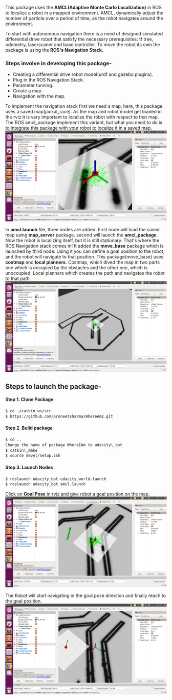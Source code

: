 This package uses the **AMCL(Adaptive Monte Carlo Localization)** in ROS to localize a robot in a mapped environment. AMCL, dynamically adjust the number of particle over a period of time, as the robot navigates around the environment.

To start with autonomous navigation there is a need of designed simulated differential drive robot that satisfy the necessary prerequisites: tf tree, odometry, laserscaner and base controller. To move the robot its own the package is using the **ROS's Navigation Stack.**

### Steps involve in developing this package-
* Creating a differential drive robot model(urdf and gazebo plugins).
* Plug in the ROS Navigation Stack.
* Parameter tunning.
* Create a map.
* Navigation with the map.

To implement the navigation stack first we need a map, here, this package uses a saved map(jackal\_race). As the map and robot model get loaded in the rviz it is very important to localize the robot with respect to that map. The ROS amcl\_package implement this variant, but what you need to do is to integrate this package with your robot to localize it in a saved map.
![alt text](https://github.com/proneetsharma/WhereAmI/blob/master/media/RobotWithPoseArray.png)

In **amcl.launch** file, three nodes are added. First node will load the saved map using **map\_server** package. second will launch the **amcl\_package**. Now the robot is localizing itself, but it is still stationary. That's where the ROS Navigation stack comes in! It added the **move\_base** package which is launched by third node. Using it you can define a goal position to the robot, and the robot will navigate to that position. This package(move_base) uses **costmap** and **local planners**. Costmap, which dived the map in two parts one which is occupied by the obstacles and the other one, which is unoccupied. Local planners which creates the path and navigates the robot to that path.
![alt text](https://github.com/proneetsharma/WhereAmI/blob/master/media/GlobalAndLocalCostmap.png)


## Steps to launch the package-

#### Step 1. Clone Package
```sh
$ cd ~/catkin_ws/scr
$ https://github.com/proneetsharma/WhereAmI.git
```
#### Step 2. Build package
```sh
$ cd ..
Change the name of package WhereIAm to udacity\_bot
$ catkin\_make
$ source devel/setup.zsh
```
#### Step 3. Launch Nodes
```sh
$ roslaunch udacity_bot udacity_world.launch
$ roslaunch udacity_bot amcl.launch   
```

Click on **Goal Pose** in rviz and give robot a goal position on the map.
![alt text](https://github.com/proneetsharma/WhereAmI/blob/master/media/GoalPosition.png)

The Robot will start navigating in the goal pose direction and finally reach to the goal position.
![alt text](https://github.com/proneetsharma/WhereAmI/blob/master/media/FinalPosition.png)



